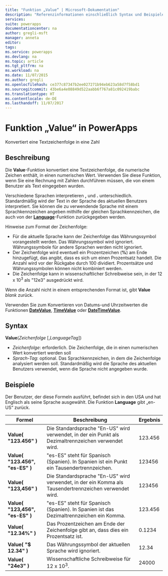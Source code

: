 ```yaml
---
title: "Funktion „Value“ | Microsoft-Dokumentation"
description: "Referenzinformationen einschließlich Syntax und Beispielen für die Funktion „Value“ in PowerApps"
services: 
suite: powerapps
documentationcenter: na
author: gregli-msft
manager: anneta
editor: 
tags: 
ms.service: powerapps
ms.devlang: na
ms.topic: article
ms.tgt_pltfrm: na
ms.workload: na
ms.date: 11/07/2015
ms.author: gregli
ms.openlocfilehash: ce377c87347b2ee027271b94eb623a58d7f58bd1
ms.sourcegitcommit: 43be6a4e08849d522aabb6f767a81c092419babc
ms.translationtype: HT
ms.contentlocale: de-DE
ms.lasthandoff: 11/07/2017
---
```

# <a name="value-function-in-powerapps"></a>Funktion „Value“ in PowerApps
Konvertiert eine Textzeichenfolge in eine Zahl

## <a name="description"></a>Beschreibung
Die **Value**-Funktion konvertiert eine Textzeichenfolge, die numerische Zeichen enthält, in einen numerischen Wert. Verwenden Sie diese Funktion, wenn Sie eine Rechnung mit Zahlen durchführen müssen, die von einem Benutzer als Text eingegeben wurden.

Verschiedene Sprachen interpretieren **,** und **.** unterschiedlich.  Standardmäßig wird der Text in der Sprache des aktuellen Benutzers interpretiert.  Sie können die zu verwendende Sprache mit einem Sprachkennzeichen angeben mithilfe der gleichen Sprachkennzeichen, die auch von der **[Language](function-language.md)**-Funktion zurückgegeben werden.

Hinweise zum Format der Zeichenfolge:

* Für die aktuelle Sprache kann der Zeichenfolge das Währungssymbol vorangestellt werden.  Das Währungssymbol wird ignoriert.  Währungssymbole für andere Sprachen werden nicht ignoriert.
* Der Zeichenfolge wird eventuell ein Prozentzeichen (**%**) am Ende hinzugefügt, das angibt, dass es sich um einen Prozentsatz handelt.  Die Anzahl wird vor der Rückgabe durch 100 dividiert.  Prozentsätze und Währungssymbolen können nicht kombiniert werden.
* Die Zeichenfolge kann in wissenschaftlicher Schreibweise sein, in der 12 x 10<sup>3</sup> als "12e3" ausgedrückt wird.

Wenn die Anzahl nicht in einem entsprechenden Format ist, gibt **Value** *blank* zurück.

Verwenden Sie zum Konvertieren von Datums-und Uhrzeitwerten die Funktionen [**DateValue**](function-datevalue-timevalue.md), [ **TimeValue**](function-datevalue-timevalue.md) oder [**DateTimeValue**](function-datevalue-timevalue.md).

## <a name="syntax"></a>Syntax
**Value**(*Zeichenfolge* [,*LanguageTag*])

* *Zeichenfolge*: erforderlich. Die Zeichenfolge, die in einen numerischen Wert konvertiert werden soll
* *Sprach-Tag*: optional.  Das Sprachkennzeichen, in dem die Zeichenfolge analysiert werden soll.  Standardmäßig wird die Sprache des aktuellen Benutzers verwendet, wenn die Sprache nicht angegeben wurde.

## <a name="examples"></a>Beispiele
Der Benutzer, der diese Formeln ausführt, befindet sich in den USA und hat Englisch als seine Sprache ausgewählt.  Die Funktion **Language** gibt „en-US“ zurück.

| Formel | Beschreibung | Ergebnis |
| --- | --- | --- |
| **Value( "123.456" )** |Die Standardsprache "En-US" wird verwendet, in der ein Punkt als Dezimaltrennzeichen verwendet wird. |123.456 |
| **Value( "123.456", "es-ES" )** |"es-ES" steht für Spanisch (Spanien).  In Spanien ist ein Punkt ein Tausendertrennzeichen. |123456 |
| **Value( "123,456" )** |Die Standardsprache "En-US" wird verwendet, in der ein Komma als Tausendertrennzeichen verwendet wird. |123456 |
| **Value( "123,456", "es-ES" )** |"es-ES" steht für Spanisch (Spanien).  In Spanien ist das Dezimaltrennzeichen ein Komma. |123.456 |
| **Value( "12.34%" )** |Das Prozentzeichen am Ende der Zeichenfolge gibt an, dass dies ein Prozentsatz ist. |0.1234 |
| **Value( "$ 12.34" )** |Das Währungssymbol der aktuellen Sprache wird ignoriert. |12.34 |
| **Value( "24e3" )** |Wissenschaftliche Schreibweise für 12 x 10<sup>3</sup>. |24000 |

